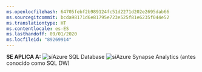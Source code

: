 ```yaml
---
ms.openlocfilehash: 64705febf2b989124fc51d2271d202e2695dab66
ms.sourcegitcommit: bcda98171d6e81795e723e525f81e6235f044e52
ms.translationtype: HT
ms.contentlocale: es-ES
ms.lasthandoff: 09/01/2020
ms.locfileid: "89269914"
---
```

<Token>**SE APLICA A:** ![sí](../media/applies-to/yes.png)Azure SQL Database ![sí](../media/applies-to/yes.png)Azure Synapse Analytics (antes conocido como SQL DW)</Token> 
